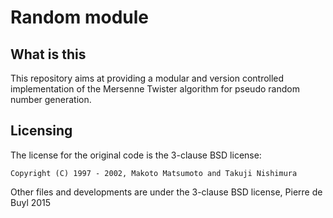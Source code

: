 # Random module

## What is this

This repository aims at providing a modular and version controlled
implementation of the Mersenne Twister algorithm for pseudo random number
generation.

## Licensing

The license for the original code is the 3-clause BSD license:

    Copyright (C) 1997 - 2002, Makoto Matsumoto and Takuji Nishimura

Other files and developments are under the 3-clause BSD license, Pierre de Buyl 2015

